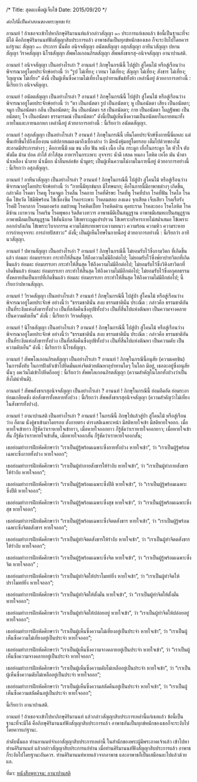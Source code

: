 /*
Title: สุตตะเพื่อผู้เจ็บไข้
Date: 2015/09/20
*/

_ต่อไปนี้เป็นคำสอนของพระพุทธเจ้า_:


อานนท์ !  ถ้าเธอจะเข้าไปหาภิกษุคิริมานนท์แล้วกล่าวสัญญา ๑๐ ประการแก่เธอแล้ว  ข้อนี้เป็นฐานะที่จะมีได้ คือภิกษุคิริมานนท์ฟังสัญญาสิบประการแล้ว อาพาธอันเป็นทุกข์หนักของเธอ ก็จะระงับไปโดยควรแก่ฐานะ สัญญา ๑๐ ประการ นั้นคือ อนิจจสัญญา อนัตตสัญญา อสุภสัญญา อาทีนวสัญญา ปหานสัญญา วิราคสัญญา นิโรธสัญญา สัพพโลเกอนภิรตสัญญา สัพพสังขาเรสุ-อนิจจสัญญา อานาปานสติ.

อานนท์ !  อนิจจสัญญา เป็นอย่างไรเล่า ? อานนท์ !  ภิกษุในกรณีนี้ ไปสู่ป่า สู่โคนไม้ หรือสู่เรือนว่าง พิจารณาอยู่โดยประจักษ์อย่างนี้ ว่า “รูป ไม่เที่ยง;  เวทนา ไม่เที่ยง;  สัญญา ไม่เที่ยง; สังขาร ไม่เที่ยง; วิญญาณ ไม่เที่ยง” ดังนี้  เป็นผู้เห็นซึ่งความไม่เที่ยงในอุปาทานขันธ์ทั้งห้า เหล่านี้อยู่ ด้วยอาการอย่างนี้ : นี้เรียกว่า อนิจจสัญญา.

อานนท์ !  อนัตตสัญญา เป็นอย่างไรเล่า ? อานนท์ !  ภิกษุในกรณีนี้ ไปสู่ป่า สู่โคนไม้ หรือสู่เรือนว่าง พิจารณาอยู่โดยประจักษ์อย่างนี้ ว่า “ตา เป็นอนัตตา รูป เป็นอนัตตา;  หู เป็นอนัตตา เสียง เป็นอนัตตา;  จมูก เป็นอนัตตา กลิ่น เป็นอนัตตา;  ลิ้น เป็นอนัตตา  รส เป็นอนัตตา;  กาย เป็นอนัตตา โผฏฐัพพะ เป็นอนัตตา;  ใจ เป็นอนัตตา  ธรรมารมณ์ เป็นอนัตตา” ดังนี้เป็นผู้เห็นซึ่งความเป็นอนัตตาในอายตนะทั้งภายในและภายนอกหก เหล่านี้อยู่ ด้วยอาการอย่างนี้ : นี้เรียกว่า อนัตตสัญญา.

อานนท์ !  อสุภสัญญา เป็นอย่างไรเล่า ? อานนท์ ! ภิกษุในกรณีนี้ เห็นโดยประจักษ์ซึ่งกายนี้นี่แหละ แต่พื้นเท้าขึ้นไปถึงเบื้องบน แต่ปลายผมลงมาถึงเบื้องล่าง ว่า มีหนังหุ้มอยู่โดยรอบ เต็มไปด้วยของไม่สะอาดมีประการต่างๆ ; คือกายนี้มี ผม ขน เล็บ ฟัน หนัง เนื้อ เอ็น กระดูก เยื่อในกระดูก ไต หัวใจ ตับ พังผืด ม้าม ปอด ลำไส้ ลำไส้สุด อาหารในกระเพาะ อุจจาระ น้ำดี เสลด หนอง โลหิต เหงื่อ มัน น้ำตา น้ำเหลือง น้ำลาย น้ำเมือก น้ำลื่นหล่อข้อ น้ำมูตร; เป็นผู้เห็นความไม่งามในกายนี้อยู่ ด้วยอาการอย่างนี้ : นี้เรียกว่า อสุภสัญญา.

อานนท์ !  อาทีนวสัญญา เป็นอย่างไรเล่า ?  อานนท์ !  ภิกษุในกรณีนี้ ไปสู่ป่า สู่โคนไม้ หรือสู่เรือนว่าง พิจารณาอยู่โดยประจักษ์อย่างนี้ ว่า “กายนี้มีทุกข์มาก มีโทษมาก; คือในกายนี้มีอาพาธต่างๆ เกิดขึ้น, กล่าวคือ โรคตา โรคหู โรคจมูก โรคลิ้น โรคกาย โรคที่ศีรษะ โรคที่หู โรคที่ปาก โรคที่ฟัน โรคไอ โรคหืด ไข้หวัด ไข้มีพิษร้อน ไข้เซื่องซึม โรคกระเพาะ โรคลมสลบ ลงแดง จุกเสียด เจ็บเสียว โรคเรื้อรัง โรคฝี โรคกลาก โรคมองคร่อ ลมบ้าหมู โรคหิดเปื่อย โรคหิดด้าน คุดทะราด โรคละออง โรคโลหิต โรคดีซ่าน เบาหวาน โรคเริม โรคพุพอง ริดสีดวงทวาร อาพาธมีดีเป็นสมุฏฐาน อาพาธมีเสมหะเป็นสมุฏฐาน อาพาธมีลมเป็นสมุฏฐาน ไข้สันนิบาต ไข้เพราะฤดูแปรปรวน ไข้เพราะบริหารกายไม่สม่ำเสมอ ไข้เพราะออกกำลังเกิน ไข้เพราะวิบากกรรม ความไม่สบายเพราะความหนาว ความร้อน ความหิว ความระหาย การถ่ายอุจจาระ การถ่ายปัสสาวะ” ดังนี้; เป็นผู้เห็นโทษในกายนี้อยู่ ด้วยอาการอย่างนี้ : นี้เรียกว่า อาทีนวสัญญา.

อานนท์ !  ปหานสัญญา เป็นอย่างไรเล่า ? อานนท์ !  ภิกษุในกรณีนี้  ไม่ยอมรับไว้ซึ่งกามวิตก ที่เกิดขึ้นแล้ว ย่อมละ ย่อมบรรเทา กระทำให้สิ้นสุด ให้ถึงความไม่มีอีกต่อไป; ไม่ยอมรับไว้ซึ่งพ๎ยาปาทวิตกที่เกิดขึ้นแล้ว ย่อมละ ย่อมบรรเทา กระทำให้สิ้นสุด ให้ถึงความไม่มีอีกต่อไป; ไม่ยอมรับไว้ซึ่งวิหิงสาวิตกที่เกิดขึ้นแล้ว ย่อมละ ย่อมบรรเทา กระทำให้สิ้นสุด ให้ถึงความไม่มีอีกต่อไป; ไม่ยอมรับไว้ซึ่งอกุศลธรรมทั้งหลายอันเป็นบาปที่เกิดขึ้นแล้ว ย่อมละ ย่อมบรรเทา กระทำให้สิ้นสุด ให้ถึงความไม่มีอีกต่อไป; นี้เรียกว่าปหานสัญญา.

อานนท์ !  วิราคสัญญา เป็นอย่างไรเล่า ? อานนท์ !  ภิกษุในกรณีนี้ ไปสู่ป่า สู่โคนไม้ หรือสู่เรือนว่าง พิจารณาอยู่โดยประจักษ์ อย่างนี้ว่า “ธรรมชาตินั่น สงบ ธรรมชาตินั่น ประณีต : กล่าวคือ ธรรมชาติอันเป็นที่ระงับแห่งสังขารทั้งปวง เป็นที่สลัดคืนซึ่งอุปธิทั้งปวง เป็นที่สิ้นไปแห่งตัณหา  เป็นความจางคลาย  เป็นความดับเย็น” ดังนี้ : นี้เรียกว่า วิราคสัญญา.

อานนท์ !  นิโรธสัญญา เป็นอย่างไรเล่า ? อานนท์ !  ภิกษุในกรณีนี้ ไปสู่ป่า สู่โคนไม้ หรือสู่เรือนว่าง พิจารณาอยู่โดยประจักษ์ อย่างนี้ว่า “ธรรมชาตินั่น สงบ ธรรมชาตินั่น ประณีต : กล่าวคือ ธรรมชาติอันเป็นที่ระงับแห่งสังขารทั้งปวง เป็นที่สลัดคืนซึ่งอุปธิทั้งปวง เป็นที่สิ้นไปแห่งตัณหา เป็นความดับ เป็นความดับเย็น” ดังนี้ : นี้เรียกว่า นิโรธสัญญา.

อานนท์ !  สัพพโลเกอนภิรตสัญญา เป็นอย่างไรเล่า ? อานนท์ !  ภิกษุในกรณีนี้อนุสัย (ความเคยชิน) ในการตั้งทับ ในการฝังตัวเข้าไปยึดมั่นแห่งจิตด้วยตัณหาอุปาทานใดๆ ในโลก มีอยู่, เธอละอยู่ซึ่งอนุสัยนั้นๆ งดเว้นไม่เข้าไปยึดถืออยู่ : นี้เรียกว่า สัพพโลเกอนภิรตสัญญา (ความสำคัญในโลกทั้งปวงว่าเป็นสิ่งไม่น่ายินดี).

อานนท์ !  สัพพสังขาเรสุอนิจจสัญญา  เป็นอย่างไรเล่า ? อานนท์ !  ภิกษุในกรณีนี้ ย่อมอึดอัด ย่อมระอา  ย่อมเกลียดชัง ต่อสังขารทั้งหลายทั้งปวง : นี้เรียกว่า สัพพสังขาเรสุอนิจจสัญญา (ความสำคัญว่าไม่เที่ยงในสังขารทั้งปวง).

อานนท์ !  อานาปานสติ เป็นอย่างไรเล่า ? อานนท์ !  ในกรณีนี้ ภิกษุไปแล้วสู่ป่า สู่โคนไม้ หรือสู่เรือนว่าง ก็ตาม นั่งคู้ขาเข้ามาโดยรอบ ตั้งกายตรง ดำรงสติเฉพาะหน้า มีสติหายใจเข้า มีสติหายใจออก.
เมื่อหายใจเข้ายาว ก็รู้ชัดว่าเราหายใจเข้ายาว, เมื่อหายใจออกยาว ก็รู้ชัดว่าเราหายใจออกยาว;
เมื่อหายใจเข้าสั้น ก็รู้ชัดว่าเราหายใจเข้าสั้น, เมื่อหายใจออกสั้น ก็รู้ชัดว่าเราหายใจออกสั้น;

เธอย่อมทำการฝึกหัดศึกษาว่า “เราเป็นผู้รู้พร้อมเฉพาะซึ่งกายทั้งปวง หายใจเข้า”, ว่า “เราเป็นผู้รู้พร้อมเฉพาะซึ่งกายทั้งปวง หายใจออก”;
    
เธอย่อมทำการฝึกหัดศึกษาว่า “เราเป็นผู้ทำกายสังขารให้รำงับ หายใจเข้า”, ว่า “เราเป็นผู้ทำกายสังขารให้รำงับ หายใจออก”;
    
เธอย่อมทำการฝึกหัดศึกษาว่า “เราเป็นผู้รู้พร้อมเฉพาะซึ่งปีติ หายใจเข้า”, ว่า “เราเป็นผู้รู้พร้อมเฉพาะซึ่งปีติ หายใจออก”;
    
เธอย่อมทำการฝึกหัดศึกษาว่า “เราเป็นผู้รู้พร้อมเฉพาะซึ่งสุข หายใจเข้า”, ว่า “เราเป็นผู้รู้พร้อมเฉพาะซึ่งสุข หายใจออก”;
    
เธอย่อมทำการฝึกหัดศึกษาว่า “เราเป็นผู้รู้พร้อมเฉพาะซึ่งจิตตสังขาร หายใจเข้า”, ว่า “เราเป็นผู้รู้พร้อมเฉพาะซึ่งจิตตสังขาร หายใจออก”;
    
เธอย่อมทำการฝึกหัดศึกษาว่า “เราเป็นผู้ทำจิตตสังขารให้รำงับ หายใจเข้า”, ว่า “เราเป็นผู้ทำจิตตสังขารให้รำงับ หายใจออก”;
    
เธอย่อมทำการฝึกหัดศึกษาว่า “เราเป็นผู้รู้พร้อมเฉพาะซึ่งจิต หายใจเข้า”, ว่า “เราเป็นผู้รู้พร้อมเฉพาะซึ่งจิต หายใจออก” ;
    
เธอย่อมทำการฝึกหัดศึกษาว่า “เราเป็นผู้ทำจิตให้ปราโมทย์ยิ่ง หายใจเข้า”, ว่า “เราเป็นผู้ทำจิตให้ปราโมทย์ยิ่ง หายใจออก”;
    
เธอย่อมทำการฝึกหัดศึกษาว่า “เราเป็นผู้ทำจิตให้ตั้งมั่น หายใจเข้า”, ว่า “เราเป็นผู้ทำจิตให้ตั้งมั่น หายใจออก”;
    
เธอย่อมทำการฝึกหัดศึกษาว่า “เราเป็นผู้ทำจิตให้ปล่อยอยู่ หายใจเข้า”, ว่า “เราเป็นผู้ทำจิตให้ปล่อยอยู่ หายใจออก”;
    
เธอย่อมทำการฝึกหัดศึกษาว่า “เราเป็นผู้เห็นซึ่งความไม่เที่ยงอยู่เป็นประจำ หายใจเข้า”, ว่า “เราเป็นผู้เห็นซึ่งความไม่เที่ยงอยู่เป็นประจำ หายใจออก”;
    
เธอย่อมทำการฝึกหัดศึกษาว่า “เราเป็นผู้เห็นซึ่งความจางคลายอยู่เป็นประจำ หายใจเข้า”, ว่า “เราเป็นผู้เห็นซึ่งความจางคลายอยู่เป็นประจำ หายใจออก”;
    
เธอย่อมทำการฝึกหัดศึกษาว่า “เราเป็นผู้เห็นซึ่งความดับไม่เหลืออยู่เป็นประจำ หายใจเข้า”, ว่า “เราเป็นผู้เห็นซึ่งความดับไม่เหลืออยู่เป็นประจำ หายใจออก”;
    
เธอย่อมทำการฝึกหัดศึกษาว่า “เราเป็นผู้เห็นซึ่งความสลัดคืนอยู่เป็นประจำ หายใจเข้า”, ว่า “เราเป็นผู้เห็นซึ่งความสลัดคืนอยู่เป็นประจำ หายใจออก”;
    
นี้เรียกว่า อานาปานสติ.

    
อานนท์ !  ถ้าเธอจะเข้าไปหาภิกษุคิริมานนท์ แล้วกล่าวสัญญาสิบประการเหล่านี้แก่เธอแล้ว ข้อนี้เป็นฐานะที่จะมีได้ คือภิกษุคิริมานนท์ฟังสัญญาสิบประการแล้ว อาพาธอันเป็นทุกข์หนักของเธอก็จะระงับไป โดยควรแก่ฐานะ.
    
ลำดับนั้นแล ท่านอานนท์จำเอาสัญญาสิบประการเหล่านี้ ในสำนักของพระผู้มีพระภาคเจ้าแล้ว เข้าไปหาท่านคิริมานนท์ แล้วกล่าวสัญญาสิบประการแก่ท่าน เมื่อท่านคิริมานนท์ฟังสัญญาสิบประการแล้ว อาพาธก็ระงับไปโดยฐานะอันควร.  ท่านคิริมานนท์หายแล้วจากอาพาธ และอาพาธก็เป็นเสมือนละไปแล้วด้วย แล.


ที่มา: [หนังสือพุทวจน: อานาปานสติ](http://download.watnapahpong.org/data/static_media/%E0%B8%9E%E0%B8%B8%E0%B8%97%E0%B8%98%E0%B8%A7%E0%B8%88%E0%B8%99_6_%E0%B8%AD%E0%B8%B2%E0%B8%99%E0%B8%B2%E0%B8%9B%E0%B8%B2%E0%B8%99%E0%B8%AA%E0%B8%95%E0%B8%B4_10.pdf)
